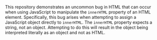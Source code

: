 This repository demonstrates an uncommon bug in HTML that can occur when using JavaScript to manipulate the `innerHTML` property of an HTML element.  Specifically, this bug arises when attempting to assign a JavaScript object directly to `innerHTML`. The `innerHTML` property expects a string, not an object. Attempting to do this will result in the object being interpreted literally as an object and not as HTML.